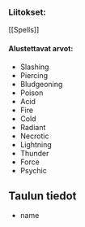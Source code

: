 ### Liitokset:
[[Spells]]

#### Alustettavat arvot:
 -   Slashing
 -   Piercing
 -   Bludgeoning
 -   Poison
 -   Acid
 -   Fire
 -   Cold
 -   Radiant
 -   Necrotic
 -   Lightning
 -   Thunder
 -   Force
 -   Psychic

## Taulun tiedot
-	name